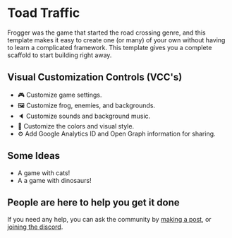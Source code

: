 # Toad Traffic

Frogger was the game that started the road crossing genre, and this template makes it easy to create one (or many) of your own without having to learn a complicated framework. This template gives you a complete scaffold to start building right away.

## Visual Customization Controls (VCC's)
- 🎮 Customize game settings.
- 🖼️ Customize frog, enemies, and backgrounds.
- 🔈 Customize sounds and background music.
- 💅 Customize the colors and visual style.
- ⚙️ Add Google Analytics ID and Open Graph information for sharing.

## Some Ideas
- A game with cats!
- A a game with dinosaurs!

## People are here to help you get it done
If you need any help, you can ask the community by [making a post](https://gokoji.com/posts), or [joining the discord](https://discordapp.com/invite/eQuMJF6).